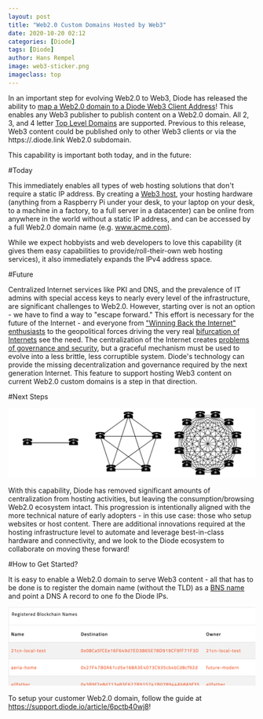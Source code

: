 ```yaml
---
layout: post
title: "Web2.0 Custom Domains Hosted by Web3"
date: 2020-10-20 02:12
categories: [Diode]
tags: [Diode]
author: Hans Rempel
image: web3-sticker.png
imageclass: top
---
```

In an important step for evolving Web2.0 to Web3, Diode has released the ability to [map a Web2.0 domain to a Diode Web3 Client Address](https://support.diode.io/article/6pctb40wj8)!  This enables any Web3 publisher to publish content on a Web2.0 domain.  All 2, 3, and 4 letter [Top Level Domains](https://en.wikipedia.org/wiki/Top-level_domain) are supported.  Previous to this release, Web3 content could  be published only to other Web3 clients or via the https://<clientname>.diode.link Web2.0 subdomain.
  
This capability is important both today, and in the future:

#Today

This immediately enables all types of web hosting solutions that don't require a static IP address.  By creating a [Web3 host](https://support.diode.io/article/ss32engxlq-publish-your-local-webserver), your hosting hardware (anything from a Raspberry Pi under your desk, to your laptop on your desk, to a machine in a factory, to a full server in a datacenter) can be online from anywhere in the world without a static IP address, and can be accessed by a full Web2.0 domain name (e.g. www.acme.com). 

While we expect hobbyists and web developers to love this capability (it gives them easy capabilities to provide/roll-their-own web hosting services), it also immediately expands the IPv4 address space.  

#Future

Centralized Internet services like PKI and DNS, and the prevalence of IT admins with special access keys to nearly every level of the infrastructure, are significant challenges to Web2.0.  However, starting over is not an option - we have to find a way to "escape forward." This effort is necessary for the future of the Internet - and everyone from ["Winning Back the Internet"](https://roarmag.org/essays/win-back-the-internet/) [enthusiasts](https://news.ycombinator.com/item?id=25322834) to the geopolitical forces driving the very real [bifurcation of Internets](https://www.euronews.com/2020/09/11/splinter-net-is-the-internet-fracturing-along-geopolitical-lines-) see the need.  The centralization of the Internet creates [problems of governance and security](https://diode.io/burning-platform-pki/decentralized-pki-in-a-nutshell-19079/), but a graceful mechanism must be used to evolve into a less brittle, less corruptible system.  Diode's technology can provide the missing decentralization and governance required by the next generation Internet.  This feature to support hosting Web3 content on current Web2.0 custom domains is a step in that direction.  

#Next Steps

![alt_text](images/blog/steps-of-decentralization.png "image_tooltip")

With this capability, Diode has removed significant amounts of centralization from hosting activities, but leaving the consumption/browsing Web2.0 ecosystem intact.  This progression is intentionally aligned with the more technical nature of early adopters - in this use case: those who setup websites or host content.  There are additional innovations required at the hosting infrastructure level to automate and leverage best-in-class hardware and connectivity, and we look to the Diode ecosystem to collaborate on moving these forward!

#How to Get Started?

It is easy to enable a Web2.0 domain to serve Web3 content - all that has to be done is to register the domain name (without the TLD) as a [BNS name](https://support.diode.io/article/5nsoxvhug1) and point a DNS A record to one fo the Diode IPs. 

![alt_text](images/blog/bns-screenshot.png "image_tooltip")
  
To setup your customer Web2.0 domain, follow the guide at https://support.diode.io/article/6pctb40wj8!
